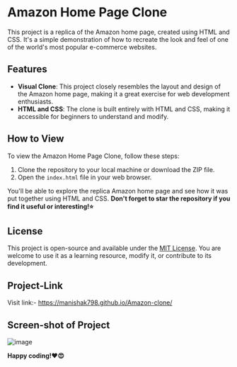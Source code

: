 # Amazon Home Page Clone

This project is a replica of the Amazon home page, created using HTML and CSS. It's a simple demonstration of how to recreate the look and feel of one of the world's most popular e-commerce websites.

## Features

- **Visual Clone**: This project closely resembles the layout and design of the Amazon home page, making it a great exercise for web development enthusiasts.
- **HTML and CSS**: The clone is built entirely with HTML and CSS, making it accessible for beginners to understand and modify.

## How to View

To view the Amazon Home Page Clone, follow these steps:

1. Clone the repository to your local machine or download the ZIP file.
2. Open the `index.html` file in your web browser.

You'll be able to explore the replica Amazon home page and see how it was put together using HTML and CSS.
**Don't forget to star the repository if you find it useful or interesting!⭐**

## License

This project is open-source and available under the [MIT License](LICENSE). You are welcome to use it as a learning resource, modify it, or contribute to its development.

## Project-Link
Visit link:- https://manishak798.github.io/Amazon-clone/

## Screen-shot of Project

![image](https://github.com/Manishak798/Amazon-clone/assets/90680330/d1db9701-90fc-4cec-a9ed-02822a5715dd) 

**Happy coding!❤️😍**
